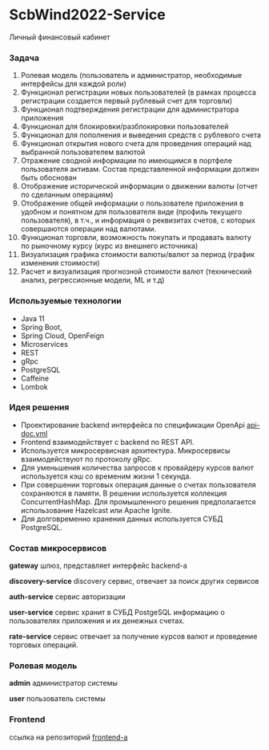 # ScbWind2022-Service

Личный финансовый кабинет

### Задача
1. Ролевая модель (пользователь и администратор, необходимые интерфейсы для каждой роли)
2. Функционал регистрации новых пользователей (в рамках процесса регистрации создается первый рублевый счет для торговли)
3. Функционал подтверждения регистрации для администратора приложения
4. Функционал для блокировки/разблокировки пользователей
5. Функционал для пополнения и выведения средств с рублевого счета
6. Функционал открытия нового счета для проведения операций над выбранной пользователем валютой
7. Отражение сводной информации по имеющимся в портфеле пользователя активам. Состав представленной информации должен быть обоснован
8. Отображение исторической информации о движении валюты (отчет по сделанным операциям)
9. Отображение общей информации о пользователе приложения в удобном и понятном для пользователя виде (профиль текущего пользователя), в т.ч., и информация о реквизитах счетов, с которых совершаются операции над валютами.
10. Функционал торговли, возможность покупать и продавать валюту по рыночному курсу (курс из внешнего источника)
11. Визуализация графика стоимости валюты/валют за период (график изменения стоимости)
12. Расчет и визуализация прогнозной стоимости валют (технический анализ, регрессионные модели, ML и т.д)

### Используемые технологии
* Java 11
* Spring Boot, 
* Spring Cloud, OpenFeign
* Microservices
* REST
* gRpc
* PostgreSQL
* Caffeine
* Lombok

### Идея решения
* Проектирование backend интерфейса 
по спецификации OpenApi [api-doc.yml](gateway/src/main/resources/static/api-doc.yml) 
* Frontend взаимодействует с backend по REST API.
* Используется микросервисная архитектура. 
Микросервисы взаимодействуют по протоколу gRpc.
* Для уменьшения количества запросов к провайдеру курсов валют 
используется кэш со временим жизни 1 секунда.
* При совершении торговых операция данные о счетах пользователя сохраняются в памяти.
В решении используется коллекция ConcurrentHashMap.
Для промышленного решения предполагается использование Hazelcast или Apache Ignite. 
* Для долговременно хранения данных используется СУБД PostgreSQL.

### Состав микросервисов
**gateway** шлюз, представляет интерфейс backend-а 

**discovery-service** discovery сервис, отвечает за поиск других сервисов

**auth-service** сервис авторизации

**user-service** сервис хранит в СУБД PostgeSQL информацию
о пользователях приложения и их денежных счетах.

**rate-service** сервис отвечает за получение курсов валют 
и проведение торговых операций.

### Ролевая модель

**admin** администратор системы

**user** пользователь системы

### Frontend

ссылка на репозиторий [frontend-а](https://github.com/ScbWind2022/ScbWind2022-Front)
